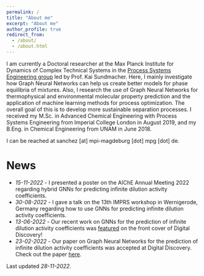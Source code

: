 ```yaml
---
permalink: /
title: "About me"
excerpt: "About me"
author_profile: true
redirect_from: 
  - /about/
  - /about.html
---
```


I am currently a Doctoral researcher at the Max Planck Institute for Dynamics of Complex Technical Systems in the [Process Systems Engineering group](https://www.mpi-magdeburg.mpg.de/pse) led by Prof. Kai Sundmacher. Here, I mainly investigate how Graph Neural Networks can help us create better models for phase equilibria of mixtures. Also, I research the use of Graph Neural Networks for thermophysical and environmental molecular property prediction and the application of machine learning methods for process optimization. The overall goal of this is to develop more sustainable separation processes. I received my M.Sc. in Advanced Chemical Engineering with Process Systems Engineering from Imperial College London in August 2019, and my B.Eng. in Chemical Engineering from UNAM in June 2018.

I can be reached at sanchez [at] mpi-magdeburg [dot] mpg [dot] de.

# News
* *15-11-2022* - I presented a poster on the AIChE Annual Meeting 2022 regarding hybrid GNNs for predicting infinite dilution activity coefficients.
* *30-08-2022* - I gave a talk on the 13th IMPRS workshop in Wernigerode, Germany regarding how to use GNNs for predicting infinite dilution activity coefficients. 
* *13-06-2022* - Our recent work on GNNs for the prediction of infinite dilution activity coefficients was [featured](https://pubs.rsc.org/en/content/articlepdf/2022/dd/d2dd90010f?page=search) on the front cover of Digital Discovery!
* *23-02-2022* - Our paper on Graph Neural Networks for the prediction of infinite dilution activity coefficients was accepted at Digital Discovery. Check out the paper [here](https://doi.org/10.1039/D1DD00037C).

Last updated *28-11-2022*.


